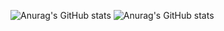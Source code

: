 
![Anurag's GitHub stats](https://github-readme-stats.vercel.app/api?username=marcello_cavazza&show_icons=true)
![Anurag's GitHub stats](https://github-readme-stats.vercel.app/api?username=Marcello_Cavazza&show_icons=true&theme=radical)
